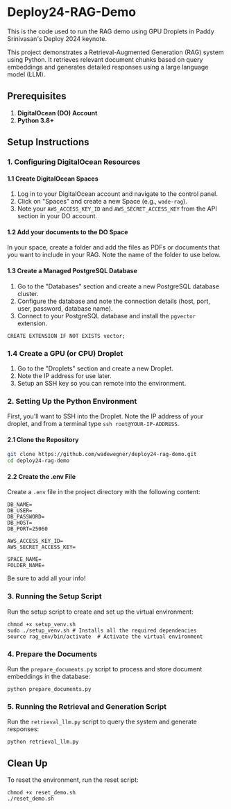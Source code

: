 # Deploy24-RAG-Demo

This is the code used to run the RAG demo using GPU Droplets in Paddy Srinivasan's Deploy 2024 keynote.

This project demonstrates a Retrieval-Augmented Generation (RAG) system using Python. It retrieves relevant document chunks based on query embeddings and generates detailed responses using a large language model (LLM).

## Prerequisites

1. **DigitalOcean (DO) Account**
2. **Python 3.8+**

## Setup Instructions

### 1. Configuring DigitalOcean Resources

#### 1.1 Create DigitalOcean Spaces

1. Log in to your DigitalOcean account and navigate to the control panel.
2. Click on "Spaces" and create a new Space (e.g., `wade-rag`).
3. Note your `AWS_ACCESS_KEY_ID` and `AWS_SECRET_ACCESS_KEY` from the API section in your DO account.

#### 1.2 Add your documents to the DO Space

In your space, create a folder and add the files as PDFs or documents that you want to include in your RAG. Note the name of the folder to use below.

#### 1.3 Create a Managed PostgreSQL Database

1. Go to the "Databases" section and create a new PostgreSQL database cluster.
2. Configure the database and note the connection details (host, port, user, password, database name).
3. Connect to your PostgreSQL database and install the `pgvector` extension.

```
CREATE EXTENSION IF NOT EXISTS vector;
```

### 1.4 Create a GPU (or CPU) Droplet

1. Go to the "Droplets" section and create a new Droplet.
2. Note the IP address for use later.
3. Setup an SSH key so you can remote into the environment.

### 2. Setting Up the Python Environment

First, you'll want to SSH into the Droplet. Note the IP address of your droplet, and from a terminal type `ssh root@YOUR-IP-ADDRESS`.

#### 2.1 Clone the Repository

```bash
git clone https://github.com/wadewegner/deploy24-rag-demo.git
cd deploy24-rag-demo
```

#### 2.2 Create the .env File

Create a `.env` file in the project directory with the following content:

```
DB_NAME=
DB_USER=
DB_PASSWORD=
DB_HOST=
DB_PORT=25060

AWS_ACCESS_KEY_ID=
AWS_SECRET_ACCESS_KEY=

SPACE_NAME=
FOLDER_NAME=
```

Be sure to add all your info!

### 3. Running the Setup Script

Run the setup script to create and set up the virtual environment:

```
chmod +x setup_venv.sh
sudo ./setup_venv.sh # Installs all the required dependencies
source rag_env/bin/activate  # Activate the virtual environment
```

### 4. Prepare the Documents

Run the `prepare_documents.py` script to process and store document embeddings in the database:

```
python prepare_documents.py
```

### 5. Running the Retrieval and Generation Script

Run the `retrieval_llm.py` script to query the system and generate responses:

```
python retrieval_llm.py
```

## Clean Up

To reset the environment, run the reset script:

```
chmod +x reset_demo.sh
./reset_demo.sh
```

